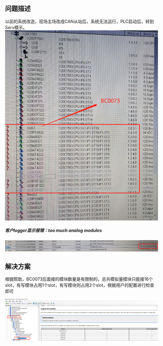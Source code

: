 ## 问题描述

以前的系统改造，现场主场改成CAN从站后，系统无法运行，PLC启动后，转到Serv模示。
![](FILES/30901/image-20230215094631754.png)

##### 客户logger显示报错：too much analog modules

![](FILES/30901/image-20230215094440833.png)

## 解决方案

根据帮助，BC0073后面接的模块数量是有限制的，总共模拟量模块只能接16个slot，有写模块占用1个slot，有写模块则占用2个slot，根据用户的配置进行检查即可


![](FILES/30901/image-20230215094656759.png)

